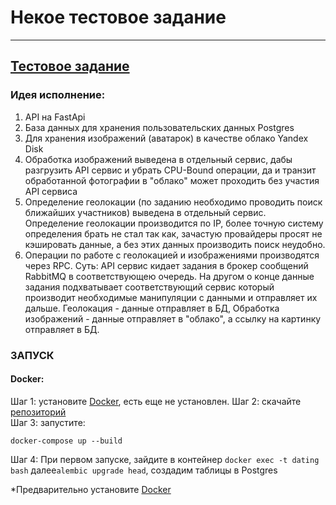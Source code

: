 # Некое тестовое задание

___

## [Тестовое задание](task.md)

### Идея исполнение:

1. API на FastApi
2. База данных для хранения пользовательских данных Postgres
3. Для хранения изображений (аватарок) в качестве облако Yandex Disk
4. Обработка изображений выведена в отдельный сервис, дабы разгрузить API сервис и убрать CPU-Bound операции,
   да и транзит обработанной фотографии в "облако" может проходить без участия API сервиса
5. Определение геолокации (по заданию необходимо проводить поиск ближайших участников) выведена в отдельный сервис.
   Определение геолокации производится по IP, более точную систему определения брать не стал так как, зачастую
   провайдеры
   просят не кэшировать данные, а без этих данных производить поиск неудобно.
6. Операции по работе с геолокацией и изображениями производятся через RPC. Суть: API сервис кидает задания в брокер
   сообщений RabbitMQ в соответствующею очередь. На другом о конце данные задания подхватывает соответствующий сервис
   который производит необходимые манипуляции с данными и отправляет их дальше. Геолокация - данные отправляет в БД,
   Обработка изображений - данные отправляет в "облако", а ссылку на картинку отправляет в БД.

### ЗАПУСК

#### Docker:
   Шаг 1: установите [Docker](https://www.docker.com/get-started/), есть еще не установлен.
   Шаг 2: скачайте [репозиторий](https://github.com/VIVERA83/some_api_service.git)  
   Шаг 3: запустите:

    docker-compose up --build

   Шаг 4: При первом запуске, зайдите в контейнер ```docker exec -t dating bash```
   далее```alembic upgrade head```, создадим таблицы в Postgres


*Предварительно установите [Docker](https://www.docker.com/get-started/)